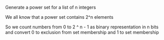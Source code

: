 Generate a power set for a list of n integers


We all know that a power set contains 2^n elements

So we count numbers from 0 to 2 ^ n - 1
as binary representation in n bits and convert 0 to exclusion from set 
 membership and 1 to set membership
